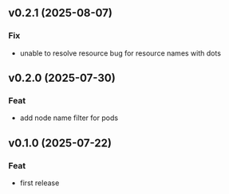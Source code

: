 ## v0.2.1 (2025-08-07)

### Fix

- unable to resolve resource bug for resource names with dots

## v0.2.0 (2025-07-30)

### Feat

- add node name filter for pods

## v0.1.0 (2025-07-22)

### Feat

- first release
